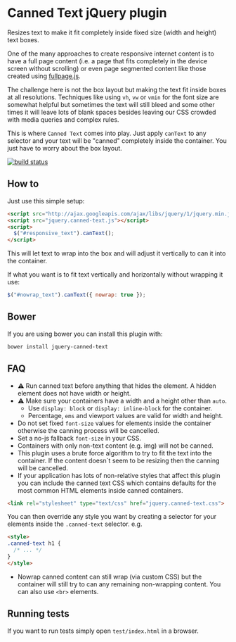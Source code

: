 # Canned Text jQuery plugin

Resizes text to make it fit completely inside fixed size (width and height) text boxes.

One of the many approaches to create responsive internet content is to have a full page
content (i.e. a page that fits completely in the device screen without scrolling) or even
page segmented content like those created using [fullpage.js](http://alvarotrigo.com/fullPage/).

The challenge here is not the box layout but making the text fit inside boxes at
all resolutions. Techniques like using `vh`, `vw` or `vmin` for the font size are
somewhat helpful but sometimes the text will still bleed and some other times it will
leave lots of blank spaces besides leaving our CSS crowded with media queries and
complex rules.

This is where `Canned Text` comes into play. Just apply `canText` to any selector and your
text will be "canned" completely inside the container. You just have to worry about the
box layout.

[![build status](https://gitlab.com/juank-pa/canned-text/badges/master/build.svg)](https://gitlab.com/juank-pa/canned-text/commits/master)

## How to
Just use this simple setup:
```html
<script src="http://ajax.googleapis.com/ajax/libs/jquery/1/jquery.min.js"></script>
<script src="jquery.canned-text.js"></script>
<script>
  $("#responsive_text").canText();
</script>
```
This will let text to wrap into the box and will adjust it vertically to can it into the container.

If what you want is to fit text vertically and horizontally without wrapping it use:
```js
$("#nowrap_text").canText({ nowrap: true });
```

## Bower
If you are using bower you can install this plugin with:
```bash
bower install jquery-canned-text
```

## FAQ
- :warning: Run canned text before anything that hides the element. A hidden element does
  not have width or height.
- :warning: Make sure your containers have a width and a height other than `auto`.
  - Use `display: block` or `display: inline-block` for the container.
  - Percentage, `ems` and viewport values are valid for width and height.
- Do not set fixed `font-size` values for elements inside the container otherwise the canning
  process will be cancelled.
- Set a no-js fallback `font-size` in your CSS.
- Containers with only non-text content (e.g. img) will not be canned.
- This plugin uses a brute force algorithm to try to fit the text into the container. If the
  content doesn´t seem to be resizing then the canning will be cancelled.
- If your application has lots of non-relative styles that affect this plugin you can include
  the canned text CSS which contains defaults for the most common HTML elements inside
  canned containers.

```html
<link rel="stylesheet" type="text/css" href="jquery.canned-text.css">
```

  You can then override any style you want by creating a selector for your elements inside the
  `.canned-text` selector. e.g.

```html
<style>
.canned-text h1 {
  /* ... */
}
</style>
```

- Nowrap canned content can still wrap (via custom CSS) but the container will still
  try to can any remaining non-wrapping content. You can also use `<br>` elements.

## Running tests
If you want to run tests simply open `test/index.html` in a browser.
